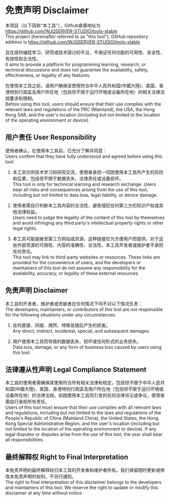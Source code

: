 # 免责声明 Disclaimer

本项目（以下简称“本工具”），Github倉庫地址为 https://github.com/WJQSERVER-STUDIO/tools-stable  
This project (hereinafter referred to as "this tool"), GitHub repository address is https://github.com/WJQSERVER-STUDIO/tools-stable

旨在提供编程学习、研究或技术探讨的平台，不保证任何功能的可用性、安全性、有效性和合法性。  
It aims to provide a platform for programming learning, research, or technical discussions and does not guarantee the availability, safety, effectiveness, or legality of any features.

在使用本工具之前，请用户确保该使用符合中华人民共和国(中國大陸)、美国、香港特別行政區及用户所在地（包括但不限于运行环境或设备所在地）的相关法律法规要求和限制。  
Before using this tool, users should ensure that their use complies with the relevant laws and regulations of the PRC (Mainland), the USA, the Hong Kong SAR, and the user's location (including but not limited to the location of the operating environment or device).

## 用户责任 User Responsibility

使用者确认，在使用本工具前，已充分了解并同意：  
Users confirm that they have fully understood and agreed before using this tool:

1. 本工具仅供技术学习和研究交流，使用者承担一切因使用本工具所产生的风险和后果，包括但不限于数据丢失、法律责任或设备损坏。  
   This tool is only for technical learning and research exchange. Users bear all risks and consequences arising from the use of this tool, including but not limited to data loss, legal liability, or device damage.

2. 使用者需自行判断本工具内容的合法性，避免侵犯任何第三方的知识产权或其他法律权益。  
   Users need to judge the legality of the content of this tool by themselves and avoid infringing any third party's intellectual property rights or other legal rights.

3. 本工具可能链接至第三方网站或资源，这种链接仅为方便用户而提供，对于这些外部资源的可用性、内容的准确性、合法性，本工具开发者或维护者不承担任何责任。  
   This tool may link to third-party websites or resources. These links are provided for the convenience of users, and the developers or maintainers of this tool do not assume any responsibility for the availability, accuracy, or legality of these external resources.

## 免责声明 Disclaimer

本工具的开发者、维护者或贡献者在任何情况下均不对以下情况负责：  
The developers, maintainers, or contributors of this tool are not responsible for the following situations under any circumstances:

1. 任何直接、间接、偶然、特殊及随后产生的损害。  
   Any direct, indirect, incidental, special, and subsequent damages.

2. 用户使用本工具而导致的数据丢失、损坏或任何形式的业务损失。  
   Data loss, damage, or any form of business loss caused by users using this tool.

## 法律遵从性声明 Legal Compliance Statement

本工具的使用者需确保其使用符合所有相关法律和规定，包括但不限于中华人民共和国(中國大陸)、美国、香港特別行政區及用户所在地（包括但不限于运行环境或设备所在地）的法律法规。如因使用本工具而引发的任何法律诉讼或争议，使用者需自行承担所有责任。  
Users of this tool must ensure that their use complies with all relevant laws and regulations, including but not limited to the laws and regulations of the People's Republic of China (Mainland China), the United States, the Hong Kong Special Administrative Region, and the user's location (including but not limited to the location of the operating environment or device). If any legal disputes or disputes arise from the use of this tool, the user shall bear all responsibilities.

## 最终解释权 Right to Final Interpretation

本免责声明的最终解释权归本工具的开发者和维护者所有。我们保留随时更新或修改本免责声明的权利，不另行通知。  
The right to final interpretation of this disclaimer belongs to the developers and maintainers of this tool. We reserve the right to update or modify this disclaimer at any time without notice.
